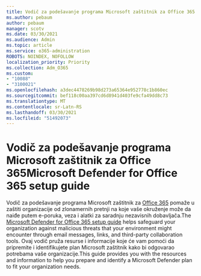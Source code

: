 ```yaml
---
title: Vodič za podešavanje programa Microsoft zaštitnik za Office 365
ms.author: pebaum
author: pebaum
manager: scotv
ms.date: 03/30/2021
ms.audience: Admin
ms.topic: article
ms.service: o365-administration
ROBOTS: NOINDEX, NOFOLLOW
localization_priority: Priority
ms.collection: Adm_O365
ms.custom:
- "10088"
- "3100021"
ms.openlocfilehash: a3dec4478269b98d273a65364e952778c1b860ec
ms.sourcegitcommit: bef118c00aa397cd6d8941d403fe9cfa49dd8c73
ms.translationtype: MT
ms.contentlocale: sr-Latn-RS
ms.lasthandoff: 03/30/2021
ms.locfileid: "51492073"
---
```

# <a name="microsoft-defender-for-office-365-setup-guide"></a><span data-ttu-id="e711a-102">Vodič za podešavanje programa Microsoft zaštitnik za Office 365</span><span class="sxs-lookup"><span data-stu-id="e711a-102">Microsoft Defender for Office 365 setup guide</span></span>

<span data-ttu-id="e711a-103">Vodič za podešavanje programa Microsoft zaštitnik za [Office 365](https://go.microsoft.com/fwlink/?linkid=2146614) pomaže u zaštiti organizacije od zlonamernih pretnji na koje vaše okruženje može da naiđe putem e-poruka, veza i alatki za saradnju nezavisnih dobavljača.</span><span class="sxs-lookup"><span data-stu-id="e711a-103">The [Microsoft Defender for Office 365 setup guide](https://go.microsoft.com/fwlink/?linkid=2146614) helps safeguard your organization against malicious threats that your environment might encounter through email messages, links, and third-party collaboration tools.</span></span> <span data-ttu-id="e711a-104">Ovaj vodič pruža resurse i informacije koje će vam pomoći da pripremite i identifikujete plan Microsoft zaštitnik kako bi odgovarao potrebama vaše organizacije.</span><span class="sxs-lookup"><span data-stu-id="e711a-104">This guide provides you with the resources and information to help you prepare and identify a Microsoft Defender plan to fit your organization needs.</span></span>